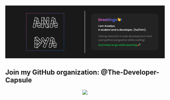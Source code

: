 <img src="https://github.com/AnadyaNair/AnadyaNair/blob/7132cbf287c1d9699fc5e8f0f33133d640394b6b/dark%20theme%20new%20detailed%20banner.png"></img>

 ## Join my GitHub organization: @The-Developer-Capsule

<p align="center">
<img src = "https://github-readme-stats.vercel.app/api?username=AnadyaNair&show_icons=true&theme="default">
</p>

<!-- <img src = "https://github-readme-stats.vercel.app/api?username=AnadyaNair&show_icons=true&title_color=f9f9f9&text_color=f9f9f9&icon_color=f9f9f9&bg_color=3944F7"> -->
<!-- 
<details open>
<summary>Want to ruin the surprise?</summary>
<br>
Well, you asked for it!
</details> -->

<!--
**AnadyaNair/AnadyaNair** is a ✨ _special_ ✨ repository because its `README.md` (this file) appears on your GitHub profile.
*/

